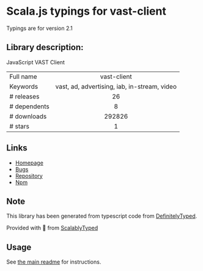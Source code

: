 
# Scala.js typings for vast-client

Typings are for version 2.1

## Library description:
JavaScript VAST Client

|                    |                 |
| ------------------ | :-------------: |
| Full name          | vast-client |
| Keywords           | vast, ad, advertising, iab, in-stream, video |
| # releases         | 26 |
| # dependents       | 8 |
| # downloads        | 292826 |
| # stars            | 1 |

## Links
- [Homepage](https://github.com/dailymotion/vast-client-js#readme)
- [Bugs](https://github.com/dailymotion/vast-client-js/issues)
- [Repository](https://github.com/dailymotion/vast-client-js)
- [Npm](https://www.npmjs.com/package/vast-client)
    


## Note
This library has been generated from typescript code from [DefinitelyTyped](https://definitelytyped.org).

Provided with :purple_heart: from [ScalablyTyped](https://github.com/oyvindberg/ScalablyTyped)

## Usage
See [the main readme](../../readme.md) for instructions.


